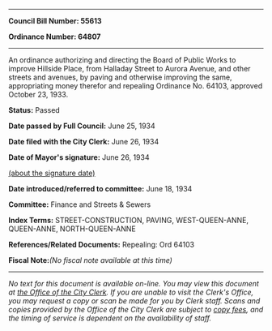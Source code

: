 

********

**Council Bill Number: 55613**
   
**Ordinance Number: 64807**
********

 An ordinance authorizing and directing the Board of Public Works to improve Hillside Place, from Halladay Street to Aurora Avenue, and other streets and avenues, by paving and otherwise improving the same, appropriating money therefor and repealing Ordinance No. 64103, approved October 23, 1933.

**Status:** Passed
   
**Date passed by Full Council:** June 25, 1934
   
**Date filed with the City Clerk:** June 26, 1934
   
**Date of Mayor's signature:** June 26, 1934
   
[(about the signature date)](/~public/approvaldate.htm)
   
   
   
**Date introduced/referred to committee:** June 18, 1934
   
**Committee:** Finance and Streets & Sewers
   
   
**Index Terms:** STREET-CONSTRUCTION, PAVING, WEST-QUEEN-ANNE, QUEEN-ANNE, NORTH-QUEEN-ANNE

**References/Related Documents:** Repealing: Ord 64103

**Fiscal Note:**_(No fiscal note available at this time)_
********

_No text for this document is available on-line. You may view this document at [the Office of the City Clerk](http://www.seattle.gov/leg/clerk/contactUs.htm). If you are unable to visit the Clerk's Office, you may request a copy or scan be made for you by Clerk staff. Scans and copies provided by the Office of the City Clerk are subject to [copy fees](http://clerk.seattle.gov/~public/clerkfees.htm), and the timing of service is dependent on the availability of staff._

